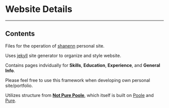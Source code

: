 # Website Details
---
## Contents
Files for the operation of [shanenn](https://github.com/shanenn) personal site.

Uses [jekyll](https://jekyllrb.com/) site generator to organize and style website.

Contains pages indvidually for **Skills**, **Education**, **Experience**, and **General Info**.

Please feel free to use this framework when developing own personal site/portfolio.

Utilizes structure from [**Not Pure Poole**](https://github.com/vszhub/not-pure-poole), which itself is built on [Poole](https://github.com/poole/poole) and [Pure](https://purecss.io/).